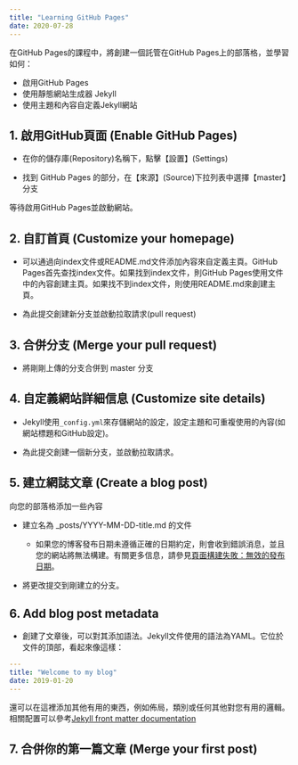 ```yaml
---
title: "Learning GitHub Pages"
date: 2020-07-28
---
```


在GitHub Pages的課程中，將創建一個託管在GitHub Pages上的部落格，並學習如何：

* 啟用GitHub Pages
* 使用靜態網站生成器 Jekyll
* 使用主題和內容自定義Jekyll網站


## 1. 啟用GitHub頁面 (Enable GitHub Pages)

- 在你的儲存庫(Repository)名稱下，點擊【設置】(Settings)

- 找到 GitHub Pages 的部分，在【來源】(Source)下拉列表中選擇【master】分支

等待啟用GitHub Pages並啟動網站。

## 2. 自訂首頁 (Customize your homepage)

- 可以通過向index文件或README.md文件添加內容來自定義主頁。GitHub Pages首先查找index文件。如果找到index文件，則GitHub Pages使用文件中的內容創建主頁。如果找不到index文件，則使用README.md來創建主頁。

- 為此提交創建新分支並啟動拉取請求(pull request)

## 3. 合併分支 (Merge your pull request)

- 將剛剛上傳的分支合併到 master 分支
 
## 4. 自定義網站詳細信息 (Customize site details)

- Jekyll使用`_config.yml`來存儲網站的設定，設定主題和可重複使用的內容(如網站標題和GitHub設定)。

- 為此提交創建一個新分支，並啟動拉取請求。

## 5. 建立網誌文章 (Create a blog post)
向您的部落格添加一些內容

- 建立名為 _posts/YYYY-MM-DD-title.md 的文件
	
	* 如果您的博客發布日期未遵循正確的日期約定，則會收到錯誤消息，並且您的網站將無法構建。有關更多信息，請參見[頁面構建失敗：無效的發布日期](https://docs.github.com/en/github/working-with-github-pages/troubleshooting-jekyll-build-errors-for-github-pages-sites)。

- 將更改提交到剛建立的分支。

## 6. Add blog post metadata
- 創建了文章後，可以對其添加語法。Jekyll文件使用的語法為YAML。它位於文件的頂部，看起來像這樣：

```yaml
---
title: "Welcome to my blog"
date: 2019-01-20
---
```

還可以在這裡添加其他有用的東西，例如佈局，類別或任何其他對您有用的邏輯。相關配置可以參考[Jekyll front matter documentation](https://jekyllrb.com/docs/front-matter/)

## 7. 合併你的第一篇文章 (Merge your first post)
